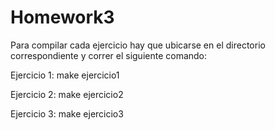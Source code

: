# Homework3

Para compilar cada ejercicio hay que ubicarse en el directorio correspondiente y correr el siguiente comando:

Ejercicio 1: make ejercicio1

Ejercicio 2: make ejercicio2

Ejercicio 3: make ejercicio3
